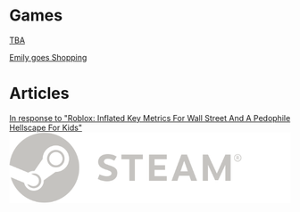 <h1>Games</h1>
<p></p>
<a href="http://klanxis.itch.io/tba">TBA</a>
<p></p>
<a href="https://topyk.itch.io/emily-goes-shopping">Emily goes Shopping</a>
<p></p>
<h1>Articles</h1>
<a href="https://klanx.is/Roblox_response.html">In response to "Roblox: Inflated Key Metrics For Wall Street And A Pedophile Hellscape For Kids"</a>
<a href="https://steamcommunity.com/id/Klanxis/"><img src="logo_steam.svg" alt="Steam"></a>
